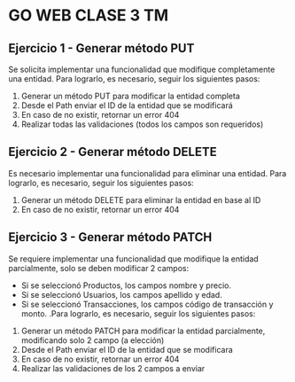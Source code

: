 # GO WEB CLASE 3 TM
## Ejercicio 1 - Generar método PUT

Se solicita implementar una funcionalidad que modifique completamente una entidad. Para
lograrlo, es necesario, seguir los siguientes pasos:
1. Generar un método PUT para modificar la entidad completa
2. Desde el Path enviar el ID de la entidad que se modificará
3. En caso de no existir, retornar un error 404
4. Realizar todas las validaciones (todos los campos son requeridos)

## Ejercicio 2 - Generar método DELETE
Es necesario implementar una funcionalidad para eliminar una entidad. Para lograrlo, es
necesario, seguir los siguientes pasos:
1. Generar un método DELETE para eliminar la entidad en base al ID
2. En caso de no existir, retornar un error 404

## Ejercicio 3 - Generar método PATCH

Se requiere implementar una funcionalidad que modifique la entidad parcialmente, solo se
deben modificar 2 campos:
- Si se seleccionó Productos, los campos nombre y precio.
- Si se seleccionó Usuarios, los campos apellido y edad.
- Si se seleccionó Transacciones, los campos código de transacción y monto.
.Para lograrlo, es necesario, seguir los siguientes pasos:
1. Generar un método PATCH para modificar la entidad parcialmente, modificando solo 2
campo (a elección)
2. Desde el Path enviar el ID de la entidad que se modificara
3. En caso de no existir, retornar un error 404
4. Realizar las validaciones de los 2 campos a enviar